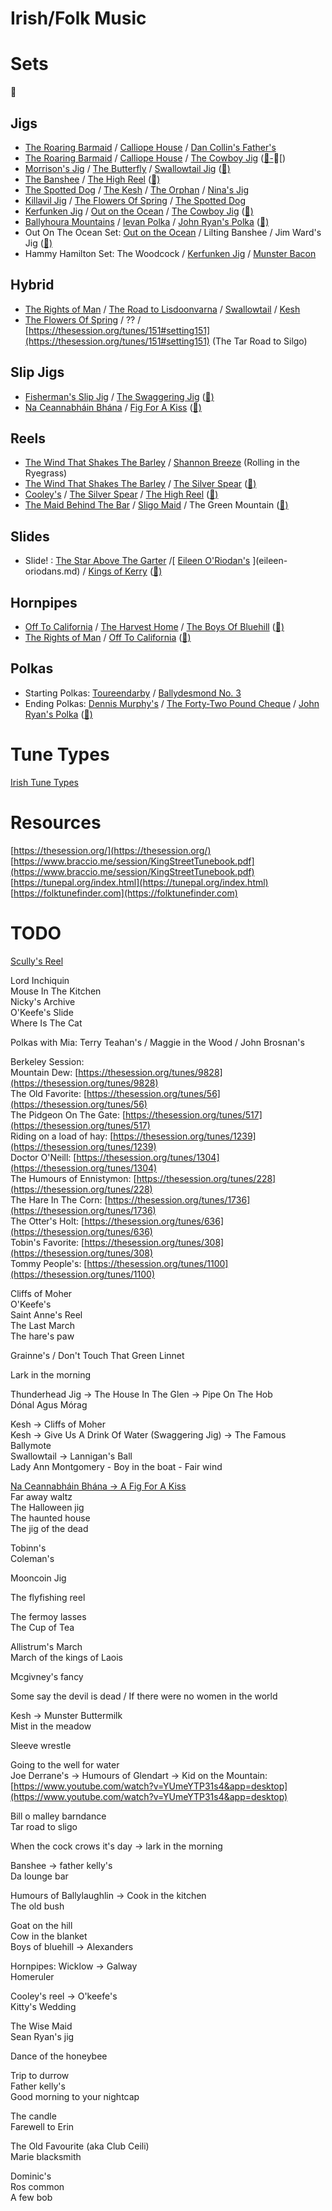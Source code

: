 # Irish/Folk Music   
   
# Sets   
🎵   
## Jigs   
- [The Roaring Barmaid](the-roaring-barmaid.md) / [Calliope House](calliope-house.md) / [Dan Collin's Father's](dan-collins-fathers.md)   
- [The Roaring Barmaid](the-roaring-barmaid.md) / [Calliope House](calliope-house.md) / [The Cowboy Jig](the-cowboy-jig.md) ([🎵-](https://www.youtube.com/watch?v=_USSW_PxJ28)🎵[)   
- [Morrison's Jig](morrisons-jig.md) / [The Butterfly](the-butterfly.md) / [Swallowtail Jig](swallowtail-jig.md) ([🎵)](https://www.youtube.com/watch?v=OHS1gOQtJjw)   
- [The Banshee](the-banshee.md) / [The High Reel](the-high-reel.md) ([🎵)](https://www.youtube.com/watch?v=OVIf4bjAoJw)   
- [The Spotted Dog](the-spotted-dog.md) / [The Kesh](the-kesh.md) / [The Orphan](the-orphan.md) / [Nina's Jig](ninas-jig.md)   
- [Killavil Jig](killavil-jig.md) / [The Flowers Of Spring](the-flowers-of-spring.md) / [The Spotted Dog](the-spotted-dog.md)    
- [Kerfunken Jig](kerfunken-jig.md) / [Out on the Ocean](out-on-the-ocean.md) / [The Cowboy Jig](the-cowboy-jig.md) ([🎵)](https://www.youtube.com/watch?v=Pfrl99eeEgA)   
- [Ballyhoura Mountains](ballyhoura-mountains.md) / [Ievan Polka](ievan-polka.md) / [John Ryan's Polka](john-ryans-polka.md) ([🎵)](https://www.youtube.com/watch?v=4NKO29uu1Mw)   
- Out On The Ocean Set: [Out on the Ocean](out-on-the-ocean.md) / Lilting Banshee / Jim Ward's Jig ([🎵)](https://www.youtube.com/watch?v=xK0d7gvrhv0)   
- Hammy Hamilton Set: The Woodcock / [Kerfunken Jig](kerfunken-jig.md) / [Munster Bacon](munster-bacon.md)    
   
   
## Hybrid   
- [The Rights of Man](the-rights-of-man.md) / [The Road to Lisdoonvarna](the-road-to-lisdoonvarna.md)  / [Swallowtail](swallowtail-jig.md) / [Kesh](the-kesh.md)   
- [The Flowers Of Spring](the-flowers-of-spring.md) / ?? / [https://thesession.org/tunes/151#setting151](https://thesession.org/tunes/151#setting151)  (The Tar Road to Silgo)   
   
   
## Slip Jigs   
- [Fisherman's Slip Jig](fishermans-slip-jig.md)  / [The Swaggering Jig](the-swaggering-jig.md) ([🎵)](https://www.youtube.com/watch?v=Pfrl99eeEgA)   
- [Na Ceannabháin Bhána](na-ceannabhain-bhana.md) / [Fig For A Kiss](fig-for-a-kiss.md) ([🎵)](https://www.youtube.com/watch?v=q9PkFk2CHJQ)   
   
   
## Reels   
- [The Wind That Shakes The Barley](the-wind-that-shakes-the-barley.md) / [Shannon Breeze](shannon-breeze.md) (Rolling in the Ryegrass)   
- [The Wind That Shakes The Barley](the-wind-that-shakes-the-barley.md) / [The Silver Spear](the-silver-spear.md) ([🎵)](https://www.youtube.com/watch?v=QSihWktZPjA)   
- [Cooley's](cooleys.md) / [The Silver Spear](the-silver-spear.md) / [The High Reel](the-high-reel.md) ([🎵)](https://www.youtube.com/watch?v=eHlzZvBpjLUhttps://www.youtube.com/watch?v=TW_TGepx3A4)   
- [The Maid Behind The Bar](the-maid-behind-the-bar.md) / [Sligo Maid](sligo-maid.md) / The Green Mountain ([🎵)](https://www.youtube.com/watch?v=22LyQLy3lyQ)   
   
   
## Slides   
- Slide! : [The Star Above The Garter](the-star-above-the-garter.md) /[ [Eileen O'Riodan's](eileen-oriodans.md) ](eileen-oriodans.md) / [Kings of Kerry](kings-of-kerry.md) ([🎵)](https://www.youtube.com/watch?v=-DVCdDpqHIg)   
   
   
## Hornpipes   
- [Off To California](off-to-california.md) / [The Harvest Home](the-harvest-home.md) / [The Boys Of Bluehill](the-boys-of-bluehill.md)  ([🎵)](https://www.youtube.com/watch?v=vyaiIw9dzfI)   
- [The Rights of Man](the-rights-of-man.md)  / [Off To California](off-to-california.md)  ([🎵)](https://www.youtube.com/watch?v=eHlzZvBpjLU)   
   
   
## Polkas   
- Starting Polkas: [Toureendarby](toureendarby.md) / [Ballydesmond No. 3](ballydesmond-no-3.md)   
- Ending Polkas: [Dennis Murphy's](dennis-murphys.md) / [The Forty-Two Pound Cheque](the-forty-two-pound-cheque.md)  / [John Ryan's Polka](john-ryans-polka.md)  ([🎵)](https://www.youtube.com/watch?v=JjLKe0xOgss)   
   
   
# Tune Types   
[Irish Tune Types](irish-tune-types.md)    
   
# Resources   
[https://thesession.org/](https://thesession.org/)    
[https://www.braccio.me/session/KingStreetTunebook.pdf](https://www.braccio.me/session/KingStreetTunebook.pdf)    
[https://tunepal.org/index.html](https://tunepal.org/index.html)    
[https://folktunefinder.com](https://folktunefinder.com)    
# TODO
   
[Scully's Reel](https://www.youtube.com/watch?v=LoiR8etKXzA)
   
Lord Inchiquin   
Mouse In The Kitchen   
Nicky's Archive   
O'Keefe's Slide   
Where Is The Cat
   
   
   
Polkas with Mia: Terry Teahan's / Maggie in the Wood / John Brosnan's   
   
Berkeley Session:   
Mountain Dew: [https://thesession.org/tunes/9828](https://thesession.org/tunes/9828)    
The Old Favorite: [https://thesession.org/tunes/56](https://thesession.org/tunes/56)    
The Pidgeon On The Gate: [https://thesession.org/tunes/517](https://thesession.org/tunes/517)     
Riding on a load of hay: [https://thesession.org/tunes/1239](https://thesession.org/tunes/1239)    
Doctor O'Neill: [https://thesession.org/tunes/1304](https://thesession.org/tunes/1304)    
The Humours of Ennistymon: [https://thesession.org/tunes/228](https://thesession.org/tunes/228)     
The Hare In The Corn: [https://thesession.org/tunes/1736](https://thesession.org/tunes/1736)    
The Otter's Holt: [https://thesession.org/tunes/636](https://thesession.org/tunes/636)    
Tobin's Favorite: [https://thesession.org/tunes/308](https://thesession.org/tunes/308)    
Tommy People's: [https://thesession.org/tunes/1100](https://thesession.org/tunes/1100)    
   
Cliffs of Moher   
O'Keefe's    
Saint Anne's Reel   
The Last March   
The hare's paw   
   
Grainne's / Don't Touch That Green Linnet   
   
Lark in the morning    
   
Thunderhead Jig → The House In The Glen → Pipe On The Hob   
Dónal Agus Mórag   
   
Kesh → Cliffs of Moher   
Kesh → Give Us A Drink Of Water (Swaggering Jig) → The Famous Ballymote   
Swallowtail → Lannigan's Ball   
Lady Ann Montgomery - Boy in the boat - Fair wind   
   
[Na Ceannabháin Bhána → A Fig For A Kiss](https://music.youtube.com/watch?v=q9PkFk2CHJQ&list=RDAMVM6Q7jefAQpP4)   
Far away waltz   
The Halloween jig   
The haunted house    
The jig of the dead   
   
Tobinn's   
Coleman's    
   
Mooncoin Jig   
   
The flyfishing reel   
   
The fermoy lasses   
The Cup of Tea   
   
Allistrum's March   
March of the kings of Laois   
   
Mcgivney's fancy   
   
Some say the devil is dead / If there were no women in the world   
   
Kesh → Munster Buttermilk   
Mist in the meadow   
   
Sleeve wrestle   
   
Going to the well for water   
Joe Derrane's → Humours of Glendart → Kid on the Mountain: [https://www.youtube.com/watch?v=YUmeYTP31s4&app=desktop](https://www.youtube.com/watch?v=YUmeYTP31s4&app=desktop)    
   
Bill o malley barndance   
Tar road to sligo   
   
When the cock crows it's day -> lark in the morning   
   
Banshee → father kelly's   
Da lounge bar   
   
Humours of Ballylaughlin -> Cook in the kitchen   
The old bush   
   
Goat on the hill   
Cow in the blanket   
Boys of bluehill -> Alexanders   
   
Hornpipes: Wicklow -> Galway   
Homeruler   
   
Cooley's reel -> O'keefe's   
Kitty's Wedding   
   
The Wise Maid   
Sean Ryan's jig   
   
Dance of the honeybee   
   
Trip to durrow   
Father kelly's   
Good morning to your nightcap    
   
The candle   
Farewell to Erin   
   
The Old Favourite (aka Club Ceili)   
Marie blacksmith    
   
Dominic's   
Ros common   
A few bob   
